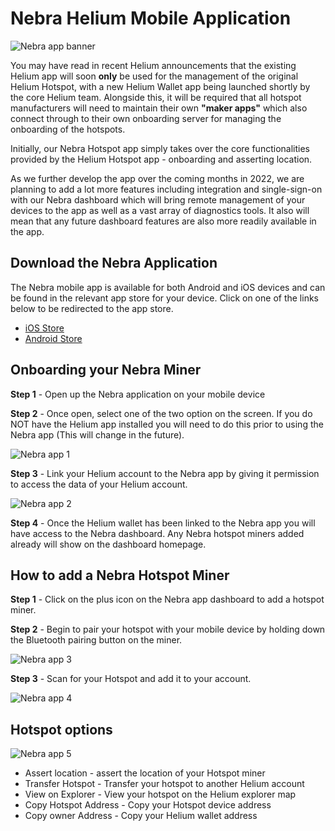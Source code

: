 # Nebra Helium Mobile Application

![Nebra app banner](../media/screenshots/nebra-app/Nebra-Blog-Social-Nebra-App-All.png ':size=800')

You may have read in recent Helium announcements that the existing Helium app will soon **only** be used for the management of the original Helium Hotspot, with a new Helium Wallet app being launched shortly by the core Helium team. Alongside this, it will be required that all hotspot manufacturers will need to maintain their own **"maker apps"** which also connect through to their own onboarding server for managing the onboarding of the hotspots.

Initially, our Nebra Hotspot app simply takes over the core functionalities provided by the Helium Hotspot app - onboarding and asserting location.

As we further develop the app over the coming months in 2022, we are planning to add a lot more features including integration and single-sign-on with our Nebra dashboard which will bring remote management of your devices to the app as well as a vast array of diagnostics tools. It also will mean that any future dashboard features are also more readily available in the app.

## Download the Nebra Application

The Nebra mobile app is available for both Android and iOS devices and can be found in the relevant app store for your device. Click on one of the links below to be redirected to the app store.

* [iOS Store](nebra.com/apple)
* [Android Store](nebra.com/google)

## Onboarding your Nebra Miner

**Step 1** - Open up the Nebra application on your mobile device

**Step 2** - Once open, select one of the two option on the screen. If you do NOT have the Helium app installed you will need to do this prior to using the Nebra app (This will change in the future).

![Nebra app 1](../media/screenshots/nebra-app/1&2.jpg ':size=800')

**Step 3** - Link your Helium account to the Nebra app by giving it permission to access the data of your Helium account.

![Nebra app 2](../media/screenshots/nebra-app/3&4.jpg ':size=800')

**Step 4** - Once the Helium wallet has been linked to the Nebra app you will have access to the Nebra dashboard. Any Nebra hotspot miners added already will show on the dashboard homepage.

## How to add a Nebra Hotspot Miner

**Step 1** - Click on the plus icon on the Nebra app dashboard to add a hotspot miner.

**Step 2** - Begin to pair your hotspot with your mobile device by holding down the Bluetooth pairing button on the miner.

![Nebra app 3](../media/screenshots/nebra-app/5&6.jpg ':size=800')

**Step 3** - Scan for your Hotspot and add it to your account.

![Nebra app 4](../media/screenshots/nebra-app/7.jpg ':size=800')

## Hotspot options

![Nebra app 5](../media/screenshots/nebra-app/9.jpg ':size=800')

* Assert location - assert the location of your Hotspot miner
* Transfer Hotspot - Transfer your hotspot to another Helium account
* View on Explorer - View your hotspot on the Helium explorer map
* Copy Hotspot Address - Copy your Hotspot device address
* Copy owner Address - Copy your Helium wallet address
